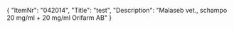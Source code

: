 {
  "ItemNr": "042014",
  "Title": "test",
  "Description": "Malaseb vet., schampo 20 mg/ml + 20 mg/ml Orifarm AB"
}